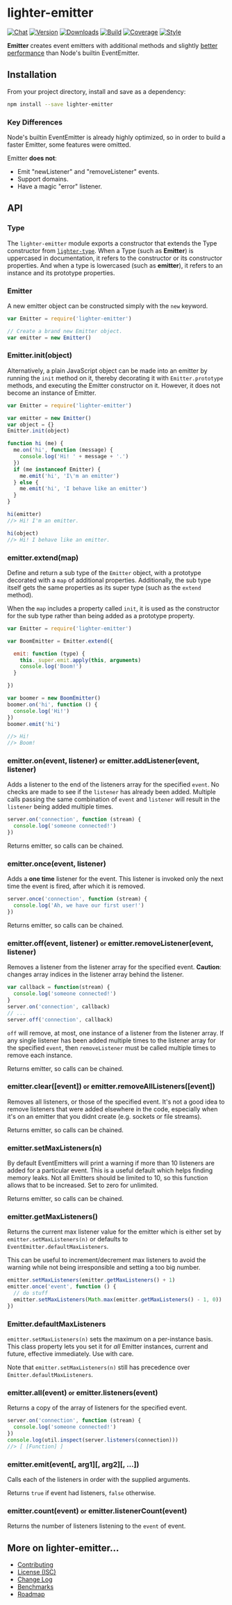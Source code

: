 # lighter-emitter
[![Chat](https://badges.gitter.im/chat.svg)](//gitter.im/lighterio/public)
[![Version](https://img.shields.io/npm/v/lighter-emitter.svg)](//www.npmjs.com/package/lighter-emitter)
[![Downloads](https://img.shields.io/npm/dm/lighter-emitter.svg)](//www.npmjs.com/package/lighter-emitter)
[![Build](https://img.shields.io/travis/lighterio/lighter-emitter.svg)](//travis-ci.org/lighterio/lighter-emitter)
[![Coverage](https://img.shields.io/coveralls/lighterio/lighter-emitter/master.svg)](//coveralls.io/r/lighterio/lighter-emitter)
[![Style](https://img.shields.io/badge/code%20style-standard-brightgreen.svg)](//www.npmjs.com/package/standard)

**Emitter** creates event emitters with additional methods and slightly
[better performance](//github.com/lighterio/lighter-emitter/blob/master/BENCHMARKS.md)
than Node's builtin EventEmitter.


## Installation

From your project directory, install and save as a dependency:
```bash
npm install --save lighter-emitter
```

### Key Differences

Node's builtin EventEmitter is already highly optimized, so in order to build
a faster Emitter, some features were omitted.

Emitter **does not**:
* Emit "newListener" and "removeListener" events.
* Support domains.
* Have a magic "error" listener.


## API

### Type
The `lighter-emitter` module exports a constructor that extends the Type
constructor from [`lighter-type`](//www.npmjs.com/package/lighter-type). When
a Type (such as **Emitter**) is uppercased in documentation, it refers to the
constructor or its constructor properties. And when a type is lowercased (such
as **emitter**), it refers to an instance and its prototype properties.

### Emitter

A new emitter object can be constructed simply with the `new` keyword.

```js
var Emitter = require('lighter-emitter')

// Create a brand new Emitter object.
var emitter = new Emitter()
```

### Emitter.init(object)

Alternatively, a plain JavaScript object can be made into an emitter
by running the `init` method on it, thereby decorating it with
`Emitter.prototype` methods, and executing the Emitter constructor on
it. However, it does not become an instance of Emitter.

```js
var Emitter = require('lighter-emitter')

var emitter = new Emitter()
var object = {}
Emitter.init(object)

function hi (me) {
  me.on('hi', function (message) {
    console.log('Hi! ' + message + '.')
  })
  if (me instanceof Emitter) {
    me.emit('hi', 'I\'m an emitter')
  } else {
    me.emit('hi', 'I behave like an emitter')
  }
}

hi(emitter)
//> Hi! I'm an emitter.

hi(object)
//> Hi! I behave like an emitter.
```

### emitter.extend(map)

Define and return a sub type of the `Emitter` object, with a prototype decorated
with a `map` of additional properties. Additionally, the sub type itself gets
the same properties as its super type (such as the `extend` method).

When the `map` includes a property called `init`, it is used as the constructor
for the sub type rather than being added as a prototype property.

```js
var Emitter = require('lighter-emitter')

var BoomEmitter = Emitter.extend({

  emit: function (type) {
    this._super.emit.apply(this, arguments)
    console.log('Boom!')
  }

})

var boomer = new BoomEmitter()
boomer.on('hi', function () {
  console.log('Hi!')
})
boomer.emit('hi')

//> Hi!
//> Boom!
```

### emitter.on(event, listener) <small>or</small> emitter.addListener(event, listener)
Adds a listener to the end of the listeners array for the specified `event`.
No checks are made to see if the `listener` has already been added. Multiple
calls passing the same combination of `event` and `listener` will result in the
`listener` being added multiple times.

```js
server.on('connection', function (stream) {
  console.log('someone connected!')
})
```

Returns emitter, so calls can be chained.

### emitter.once(event, listener)
Adds a **one time** listener for the event. This listener is
invoked only the next time the event is fired, after which
it is removed.

```js
server.once('connection', function (stream) {
  console.log('Ah, we have our first user!')
})
```

Returns emitter, so calls can be chained.

### emitter.off(event, listener) <small>or</small> emitter.removeListener(event, listener)
Removes a listener from the listener array for the specified event.
**Caution**: changes array indices in the listener array behind the listener.

```js
var callback = function(stream) {
  console.log('someone connected!')
}
server.on('connection', callback)
// ...
server.off('connection', callback)
```

`off` will remove, at most, one instance of a listener from the
listener array. If any single listener has been added multiple times to the
listener array for the specified `event`, then `removeListener` must be called
multiple times to remove each instance.

Returns emitter, so calls can be chained.

### emitter.clear([event]) <small>or</small> emitter.removeAllListeners([event])
Removes all listeners, or those of the specified event. It's not a good idea to
remove listeners that were added elsewhere in the code, especially when it's on
an emitter that you didnt create (e.g. sockets or file streams).

Returns emitter, so calls can be chained.

### emitter.setMaxListeners(n)
By default EventEmitters will print a warning if more than 10 listeners are
added for a particular event. This is a useful default which helps finding
memory leaks. Not all Emitters should be limited to 10, so this function
allows that to be increased. Set to zero for unlimited.

Returns emitter, so calls can be chained.

### emitter.getMaxListeners()
Returns the current max listener value for the emitter which is either set by
`emitter.setMaxListeners(n)` or defaults to `EventEmitter.defaultMaxListeners`.

This can be useful to increment/decrement max listeners to avoid the warning
while not being irresponsible and setting a too big number.

```js
emitter.setMaxListeners(emitter.getMaxListeners() + 1)
emitter.once('event', function () {
  // do stuff
  emitter.setMaxListeners(Math.max(emitter.getMaxListeners() - 1, 0))
})
```

### Emitter.defaultMaxListeners
`emitter.setMaxListeners(n)` sets the maximum on a per-instance basis.
This class property lets you set it for *all* Emitter instances,
current and future, effective immediately. Use with care.

Note that `emitter.setMaxListeners(n)` still has precedence over
`Emitter.defaultMaxListeners`.

### emitter.all(event) <small>or</small> emitter.listeners(event)
Returns a copy of the array of listeners for the specified event.

```js
server.on('connection', function (stream) {
  console.log('someone connected!')
})
console.log(util.inspect(server.listeners(connection)))
//> [ [Function] ]
```

### emitter.emit(event[, arg1][, arg2][, ...])
Calls each of the listeners in order with the supplied arguments.

Returns `true` if event had listeners, `false` otherwise.


### emitter.count(event) <small>or</small> emitter.listenerCount(event)
Returns the number of listeners listening to the `event` of event.


## More on lighter-emitter...
* [Contributing](//github.com/lighterio/lighter-emitter/blob/master/CONTRIBUTING.md)
* [License (ISC)](//github.com/lighterio/lighter-emitter/blob/master/LICENSE.md)
* [Change Log](//github.com/lighterio/lighter-emitter/blob/master/CHANGELOG.md)
* [Benchmarks](//github.com/lighterio/lighter-emitter/blob/master/BENCHMARKS.md)
* [Roadmap](//github.com/lighterio/lighter-emitter/blob/master/ROADMAP.md)
